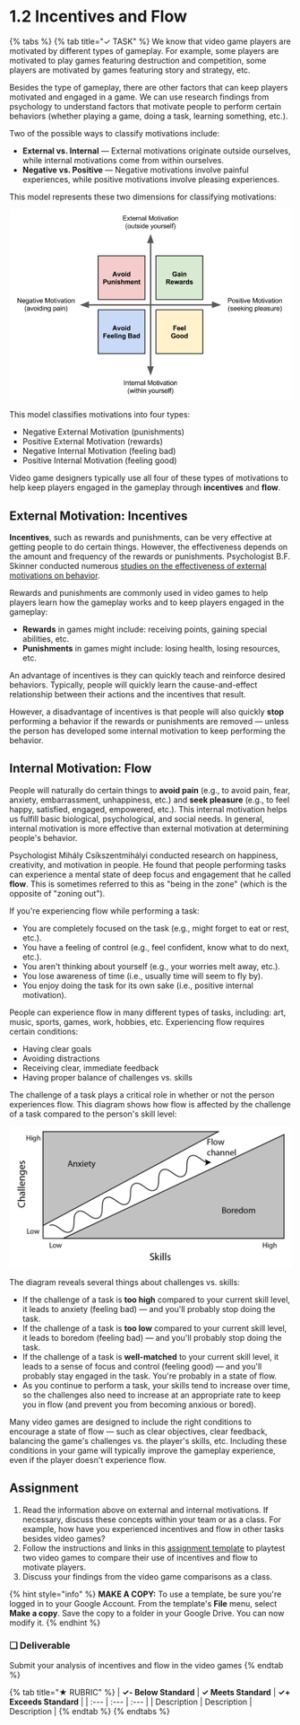 # 1.2 Incentives and Flow

{% tabs %}
{% tab title="✓ TASK" %}
We know that video game players are motivated by different types of gameplay. For example, some players are motivated to play games featuring destruction and competition, some players are motivated by games featuring story and strategy, etc.

Besides the type of gameplay, there are other factors that can keep players motivated and engaged in a game. We can use research findings from psychology to understand factors that motivate people to perform certain behaviors \(whether playing a game, doing a task, learning something, etc.\).

Two of the possible ways to classify motivations include:

* **External vs. Internal** — External motivations originate outside ourselves, while internal motivations come from within ourselves.
* **Negative vs. Positive** — Negative motivations involve painful experiences, while positive motivations involve pleasing experiences.

This model represents these two dimensions for classifying motivations:

![](../assets/internal-external-motivations.png)



This model classifies motivations into four types:

* Negative External Motivation \(punishments\)
* Positive External Motivation \(rewards\)
* Negative Internal Motivation \(feeling bad\)
* Positive Internal Motivation \(feeling good\)

Video game designers typically use all four of these types of motivations to help keep players engaged in the gameplay through **incentives** and **flow**.

## External Motivation:  Incentives

**Incentives**, such as rewards and punishments, can be very effective at getting people to do certain things. However, the effectiveness depends on the amount and frequency of the rewards or punishments. Psychologist B.F. Skinner conducted numerous [studies on the effectiveness of external motivations on behavior](https://www.simplypsychology.org/operant-conditioning.html).

Rewards and punishments are commonly used in video games to help players learn how the gameplay works and to keep players engaged in the gameplay:

* **Rewards** in games might include:  receiving points, gaining special abilities, etc.
* **Punishments** in games might include:  losing health, losing resources, etc.

An advantage of incentives is they can quickly teach and reinforce desired behaviors. Typically, people will quickly learn the cause-and-effect relationship between their actions and the incentives that result.

However, a disadvantage of incentives is that people will also quickly **stop** performing a behavior if the rewards or punishments are removed — unless the person has developed some internal motivation to keep performing the behavior.

## Internal Motivation: Flow

People will naturally do certain things to **avoid pain** \(e.g., to avoid pain, fear, anxiety, embarrassment, unhappiness, etc.\) and **seek pleasure** \(e.g., to feel happy, satisfied, engaged, empowered, etc.\). This internal motivation helps us fulfill basic biological, psychological, and social needs. In general, internal motivation is more effective than external motivation at determining people's behavior.

Psychologist Mihály Csíkszentmihályi conducted research on happiness, creativity, and motivation in people. He found that people performing tasks can experience a mental state of deep focus and engagement that he called **flow**. This is sometimes referred to this as "being in the zone" \(which is the opposite of "zoning out"\).

If you're experiencing flow while performing a task:

* You are completely focused on the task \(e.g., might forget to eat or rest, etc.\).
* You have a feeling of control \(e.g., feel confident, know what to do next, etc.\).
* You aren't thinking about yourself \(e.g., your worries melt away, etc.\).
* You lose awareness of time \(i.e., usually time will seem to fly by\).
* You enjoy doing the task for its own sake \(i.e., positive internal motivation\).

People can experience flow in many different types of tasks, including:  art, music, sports, games, work, hobbies, etc. Experiencing flow requires certain conditions:

* Having clear goals
* Avoiding distractions
* Receiving clear, immediate feedback
* Having proper balance of challenges vs. skills

The challenge of a task plays a critical role in whether or not the person experiences flow. This diagram shows how flow is affected by the challenge of a task compared to the person's skill level:

![](../assets/flow-challenge-vs-skill.png)

The diagram reveals several things about challenges vs. skills:

* If the challenge of a task is **too high** compared to your current skill level, it leads to anxiety \(feeling bad\) — and you'll probably stop doing the task.
* If the challenge of a task is **too low** compared to your current skill level, it leads to boredom \(feeling bad\) — and you'll probably stop doing the task.
* If the challenge of a task is **well-matched** to your current skill level, it leads to a sense of focus and control \(feeling good\) — and you'll probably stay engaged in the task. You're probably in a state of flow.
* As you continue to perform a task, your skills tend to increase over time, so the challenges also need to increase at an appropriate rate to keep you in flow \(and prevent you from becoming anxious or bored\).

Many video games are designed to include the right conditions to encourage a state of flow — such as clear objectives, clear feedback, balancing the game's challenges vs. the player's skills, etc. Including these conditions in your game will typically improve the gameplay experience, even if the player doesn't experience flow.

## Assignment

1. Read the information above on external and internal motivations. If necessary, discuss these concepts within your team or as a class. For example, how have you experienced incentives and flow in other tasks besides video games?
2. Follow the instructions and links in this [assignment template](https://drive.google.com/open?id=1DKCLOFFGj_s4OznDyzhbZ9bZlf04L7SZI3MNtQO-QRI) to playtest two video games to compare their use of incentives and flow to motivate players.
3. Discuss your findings from the video game comparisons as a class.

{% hint style="info" %}
**MAKE A COPY:**  To use a template, be sure you're logged in to your Google Account. From the template's **File** menu, select **Make a copy**. Save the copy to a folder in your Google Drive. You can now modify it.
{% endhint %}

### **❏ Deliverable**

Submit your analysis of incentives and flow in the video games
{% endtab %}

{% tab title="★ RUBRIC" %}
| **✓- Below Standard** | **✓ Meets Standard** | **✓+ Exceeds Standard** |
| :--- | :--- | :--- |
| Description | Description | Description |
{% endtab %}
{% endtabs %}

